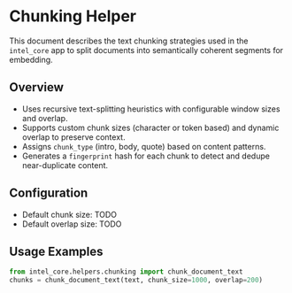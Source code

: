 # Chunking Helper

This document describes the text chunking strategies used in the `intel_core` app to split documents into semantically coherent segments for embedding.

## Overview

- Uses recursive text-splitting heuristics with configurable window sizes and overlap.
- Supports custom chunk sizes (character or token based) and dynamic overlap to preserve context.
- Assigns `chunk_type` (intro, body, quote) based on content patterns.
- Generates a `fingerprint` hash for each chunk to detect and dedupe near-duplicate content.

## Configuration

- Default chunk size: TODO
- Default overlap size: TODO

## Usage Examples

```python
from intel_core.helpers.chunking import chunk_document_text
chunks = chunk_document_text(text, chunk_size=1000, overlap=200)
```